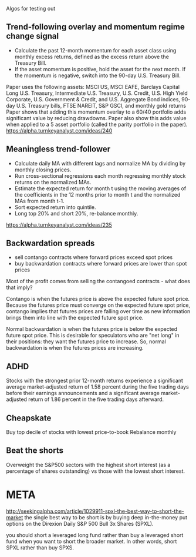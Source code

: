 Algos for testing out


Trend-following overlay and momentum regime change signal
---------------------------------------------------------

* Calculate the past 12-month momentum for each asset class using monthly excess returns, defined as the excess return above the Treasury Bill.
* If the asset momentum is positive, hold the asset for the next month.  If the momentum is negative, switch into the 90-day U.S. Treasury Bill.

Paper uses the following assets: MSCI US, MSCI EAFE, Barclays Capital Long U.S. Treasury, Intermediate U.S. Treasury, U.S. Credit, U.S. High Yield Corporate, U.S. Government & Credit, and U.S. Aggregate Bond indices, 90-day U.S. Treasury bills, FTSE NAREIT, S&P GSCI, and monthly gold returns
Paper shows that adding this momentum overlay to a 60/40 portfolio adds significant value by reducing drawdowns.
Paper also show this adds value when applied to a 5 asset portfolio (called the parity portfolio in the paper).
https://alpha.turnkeyanalyst.com/ideas/240




Meaningless trend-follower
--------------------------

* Calculate daily MA with different lags and normalize MA by dividing by monthly closing prices.
* Run cross-sectional regressions each month regressing monthly stock returns on the normalized MAs.
* Estimate the expected return for month t using the moving averages of the coefficients in the 12 months prior to month t and the normalized MAs from month t-1.
* Sort expected return into quintile.
* Long top 20% and short 20%, re-balance monthly.

https://alpha.turnkeyanalyst.com/ideas/235





Backwardation spreads
---------------------

* sell contango contracts where forward prices exceed spot prices
* buy  backwardation contracts where forward prices are lower than spot prices

Most of the profit comes from selling the contangoed contracts - what does that imply?

Contango is when the futures price is above the expected future spot price. Because the futures price must converge on the expected future spot price, contango implies that futures prices are falling over time as new information brings them into line with the expected future spot price.

Normal backwardation is when the futures price is below the expected future spot price. This is desirable for speculators who are "net long" in their positions: they want the futures price to increase. So, normal backwardation is when the futures prices are increasing.



ADHD
----

Stocks with the strongest prior 12-month returns experience a
significant average market-adjusted return of 1.58 percent during the
five trading days before their earnings announcements and a
significant average market-adjusted return of 1.86 percent in the five
trading days afterward.



Cheapskate
----------

Buy top decile of stocks with lowest price-to-book
Rebalance monthly



Beat the shorts
---------------

Overweight the S&P500 sectors with the highest short interest (as a
percentage of shares outstanding) vs those with the lowest short
interest.




META
====

http://seekingalpha.com/article/1029911-spxl-the-best-way-to-short-the-market
the single best way to be short is by buying deep in-the-money put options on the Direxion Daily S&P 500 Bull 3x Shares (SPXL).

you should short a leveraged long fund rather than buy a leveraged short fund when you want to short the broader market. In other words, short SPXL rather than buy SPXS.
